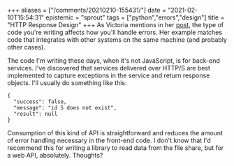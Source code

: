 +++
aliases = ["/comments/20210210-155431/"]
date = "2021-02-10T15:54:31"
epistemic = "sprout"
tags = ["python","errors","design"]
title = "HTTP Response Design"
+++
As Victoria mentions in her [post](https://victoria.dev/blog/do-i-raise-or-return-errors-in-python/), the type of code you're writing affects how you'll handle errors. Her example matches code that integrates with other systems on the same machine (and probably other cases).

The code I'm writing these days, when it's not JavaScript, is for back-end services. I've discovered that services delivered over HTTP/S are best implemented to capture exceptions in the service and return response objects. I'll usually do something like this:

```
{
  "success": false,
  "message": "id 5 does not exist",
  "result": null
}
```

Consumption of this kind of API is straightforward and reduces the amount of error handling necessary in the front-end code. I don't know that I'd recommend this for writing a library to read data from the file share, but for a web API, absolutely. Thoughts?

